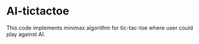 # AI-tictactoe
This code implements minimax algorithm for tic-tac-toe where user could play against AI.
